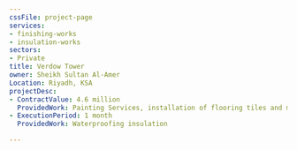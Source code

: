 ```yaml
---
cssFile: project-page
services:
- finishing-works
- insulation-works
sectors:
- Private
title: Verdow Tower
owner: Sheikh Sultan Al-Amer
Location: Riyadh, KSA
projectDesc:
- ContractValue: 4.6 million
  ProvidedWork: Painting Services, installation of flooring tiles and marble. 
- ExecutionPeriod: 1 month
  ProvidedWork: Waterproofing insulation 

---
```

